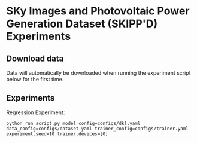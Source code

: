 # SKy Images and Photovoltaic Power Generation Dataset (SKIPP'D) Experiments

## Download data

Data will automatically be downloaded when running the experiment script below for the first time.

## Experiments

Regression Experiment:
```code
python run_script.py model_config=configs/dkl.yaml data_config=configs/dataset.yaml trainer_config=configs/trainer.yaml experiment.seed=10 trainer.devices=[0]
```